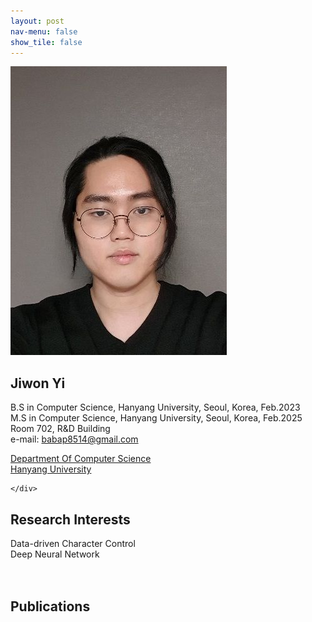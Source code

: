 ```yaml
---
layout: post
nav-menu: false 
show_tile: false
---
```


<!-- One -->
<section id="one">
	<div class="inner">
		<span class="image left"><img src="../assets/people/jiwon-yi/jiwon-yi.jpeg" alt="" /></span>

<h2>Jiwon Yi</h2>

B.S in Computer Science, Hanyang University, Seoul, Korea, Feb.2023<br>
M.S in Computer Science, Hanyang University, Seoul, Korea, Feb.2025<br>
Room 702, R&D Building<br>
e-mail: babap8514@gmail.com
<p/>

<a target="_blank" rel="noopener noreferrer" href="http://cs.hanyang.ac.kr/">Department Of Computer Science</a>
<br/>
<a target="_blank" rel="noopener noreferrer" href="https://www.hanyang.ac.kr/">Hanyang University</a>

	</div>
</section>

## Research Interests
Data-driven Character Control
<br>Deep Neural Network
<br>
<br>
<br>

## Publications
<br>
<br>
<br>
